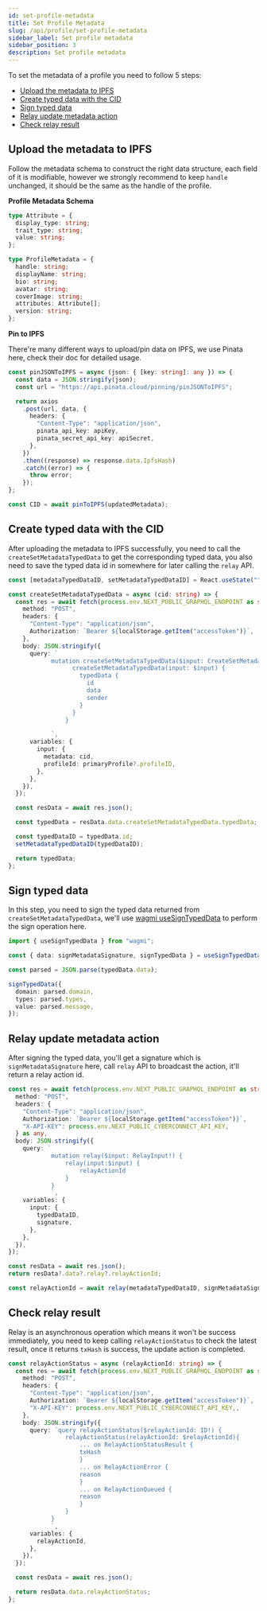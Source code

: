 ```yaml
---
id: set-profile-metadata
title: Set Profile Metadata
slug: /api/profile/set-profile-metadata
sidebar_label: Set profile metadata
sidebar_position: 3
description: Set profile metadata
---
```


To set the metadata of a profile you need to follow 5 steps:

- [Upload the metadata to IPFS](#upload-the-metadata-to-ipfs)
- [Create typed data with the CID](#create-typed-data-with-the-cid)
- [Sign typed data](#sign-typed-data)
- [Relay update metadata action](#relay-update-metadata-action)
- [Check relay result](#check-relay-result)

## Upload the metadata to IPFS

Follow the metadata schema to construct the right data structure, each field of it is modifiable, however we strongly recommend to keep `handle` unchanged, it should be the same as the handle of the profile.

**Profile Metadata Schema**

```ts
type Attribute = {
  display_type: string;
  trait_type: string;
  value: string;
};

type ProfileMetadata = {
  handle: string;
  displayName: string;
  bio: string;
  avatar: string;
  coverImage: string;
  attributes: Attribute[];
  version: string;
};
```

**Pin to IPFS**

There're many different ways to upload/pin data on IPFS, we use Pinata here, check their doc for detailed usage.

```ts
const pinJSONToIPFS = async (json: { [key: string]: any }) => {
  const data = JSON.stringify(json);
  const url = "https://api.pinata.cloud/pinning/pinJSONToIPFS";

  return axios
    .post(url, data, {
      headers: {
        "Content-Type": "application/json",
        pinata_api_key: apiKey,
        pinata_secret_api_key: apiSecret,
      },
    })
    .then((response) => response.data.IpfsHash)
    .catch((error) => {
      throw error;
    });
};

const CID = await pinToIPFS(updatedMetadata);
```

## Create typed data with the CID

After uploading the metadata to IPFS successfully, you need to call the `createSetMetadataTypedData` to get the corresponding typed data, you also need to save the typed data id in somewhere for later calling the `relay` API.

```ts
const [metadataTypedDataID, setMetadataTypedDataID] = React.useState("");

const createSetMetadataTypedData = async (cid: string) => {
  const res = await fetch(process.env.NEXT_PUBLIC_GRAPHQL_ENDPOINT as string, {
    method: "POST",
    headers: {
      "Content-Type": "application/json",
      Authorization: `Bearer ${localStorage.getItem("accessToken")}`,
    },
    body: JSON.stringify({
      query: `
            mutation createSetMetadataTypedData($input: CreateSetMetadataTypedDataInput!) {
                  createSetMetadataTypedData(input: $input) {
                    typedData {
                      id
                      data
                      sender
                    }
                  }
                }

			`,
      variables: {
        input: {
          metadata: cid,
          profileId: primaryProfile?.profileID,
        },
      },
    }),
  });

  const resData = await res.json();

  const typedData = resData.data.createSetMetadataTypedData.typedData;

  const typedDataID = typedData.id;
  setMetadataTypedDataID(typedDataID);

  return typedData;
};
```

## Sign typed data

In this step, you need to sign the typed data returned from `createSetMetadataTypedData`, we'll use [wagmi useSignTypedData](https://wagmi.sh/react/hooks/useSignTypedData) to perform the sign operation here.

```ts
import { useSignTypedData } from "wagmi";

const { data: signMetadataSignature, signTypedData } = useSignTypedData();

const parsed = JSON.parse(typedData.data);

signTypedData({
  domain: parsed.domain,
  types: parsed.types,
  value: parsed.message,
});
```

## Relay update metadata action

After signing the typed data, you'll get a signature which is `signMetadataSignature` here, call `relay` API to broadcast the action, it'll return a relay action id.

```ts
const res = await fetch(process.env.NEXT_PUBLIC_GRAPHQL_ENDPOINT as string, {
  method: "POST",
  headers: {
    "Content-Type": "application/json",
    Authorization: `Bearer ${localStorage.getItem("accessToken")}`,
    "X-API-KEY": process.env.NEXT_PUBLIC_CYBERCONNECT_API_KEY,
  } as any,
  body: JSON.stringify({
    query: `
			mutation relay($input: RelayInput!) {
				relay(input:$input) {
					relayActionId
				}
			}
			`,
    variables: {
      input: {
        typedDataID,
        signature,
      },
    },
  }),
});

const resData = await res.json();
return resData?.data?.relay?.relayActionId;

const relayActionId = await relay(metadataTypedDataID, signMetadataSignature);
```

## Check relay result

Relay is an asynchronous operation which means it won't be success immediately, you need to keep calling `relayActionStatus` to check the latest result, once it returns `txHash` is success, the update action is completed.

```ts
const relayActionStatus = async (relayActionId: string) => {
  const res = await fetch(process.env.NEXT_PUBLIC_GRAPHQL_ENDPOINT as string, {
    method: "POST",
    headers: {
      "Content-Type": "application/json",
      Authorization: `Bearer ${localStorage.getItem("accessToken")}`,
      "X-API-KEY": process.env.NEXT_PUBLIC_CYBERCONNECT_API_KEY,,
    },
    body: JSON.stringify({
      query: `query relayActionStatus($relayActionId: ID!) {
				relayActionStatus(relayActionId: $relayActionId){
                    ... on RelayActionStatusResult {
                    txHash
                    }
                    ... on RelayActionError {
                    reason
                    }
                    ... on RelayActionQueued {
                    reason
                    }
				}
			}
			`,
      variables: {
        relayActionId,
      },
    }),
  });

  const resData = await res.json();

  return resData.data.relayActionStatus;
};
```
